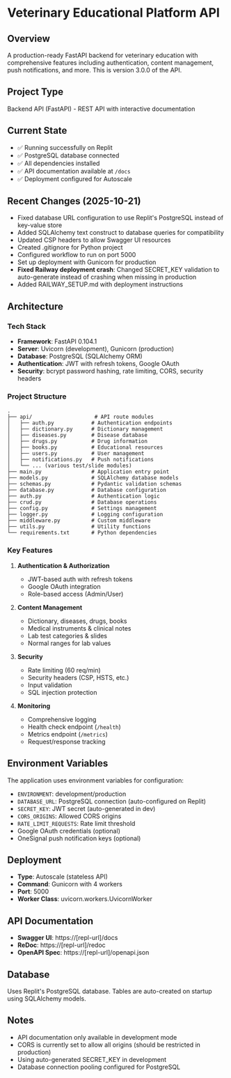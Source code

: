 # Veterinary Educational Platform API

## Overview
A production-ready FastAPI backend for veterinary education with comprehensive features including authentication, content management, push notifications, and more. This is version 3.0.0 of the API.

## Project Type
Backend API (FastAPI) - REST API with interactive documentation

## Current State
- ✅ Running successfully on Replit
- ✅ PostgreSQL database connected
- ✅ All dependencies installed
- ✅ API documentation available at `/docs`
- ✅ Deployment configured for Autoscale

## Recent Changes (2025-10-21)
- Fixed database URL configuration to use Replit's PostgreSQL instead of key-value store
- Added SQLAlchemy text construct to database queries for compatibility
- Updated CSP headers to allow Swagger UI resources
- Created .gitignore for Python project
- Configured workflow to run on port 5000
- Set up deployment with Gunicorn for production
- **Fixed Railway deployment crash**: Changed SECRET_KEY validation to auto-generate instead of crashing when missing in production
- Added RAILWAY_SETUP.md with deployment instructions

## Architecture

### Tech Stack
- **Framework**: FastAPI 0.104.1
- **Server**: Uvicorn (development), Gunicorn (production)
- **Database**: PostgreSQL (SQLAlchemy ORM)
- **Authentication**: JWT with refresh tokens, Google OAuth
- **Security**: bcrypt password hashing, rate limiting, CORS, security headers

### Project Structure
```
.
├── api/                    # API route modules
│   ├── auth.py            # Authentication endpoints
│   ├── dictionary.py      # Dictionary management
│   ├── diseases.py        # Disease database
│   ├── drugs.py           # Drug information
│   ├── books.py           # Educational resources
│   ├── users.py           # User management
│   ├── notifications.py   # Push notifications
│   └── ... (various test/slide modules)
├── main.py                # Application entry point
├── models.py              # SQLAlchemy database models
├── schemas.py             # Pydantic validation schemas
├── database.py            # Database configuration
├── auth.py                # Authentication logic
├── crud.py                # Database operations
├── config.py              # Settings management
├── logger.py              # Logging configuration
├── middleware.py          # Custom middleware
├── utils.py               # Utility functions
└── requirements.txt       # Python dependencies
```

### Key Features
1. **Authentication & Authorization**
   - JWT-based auth with refresh tokens
   - Google OAuth integration
   - Role-based access (Admin/User)

2. **Content Management**
   - Dictionary, diseases, drugs, books
   - Medical instruments & clinical notes
   - Lab test categories & slides
   - Normal ranges for lab values

3. **Security**
   - Rate limiting (60 req/min)
   - Security headers (CSP, HSTS, etc.)
   - Input validation
   - SQL injection protection

4. **Monitoring**
   - Comprehensive logging
   - Health check endpoint (`/health`)
   - Metrics endpoint (`/metrics`)
   - Request/response tracking

## Environment Variables
The application uses environment variables for configuration:
- `ENVIRONMENT`: development/production
- `DATABASE_URL`: PostgreSQL connection (auto-configured on Replit)
- `SECRET_KEY`: JWT secret (auto-generated in dev)
- `CORS_ORIGINS`: Allowed CORS origins
- `RATE_LIMIT_REQUESTS`: Rate limit threshold
- Google OAuth credentials (optional)
- OneSignal push notification keys (optional)

## Deployment
- **Type**: Autoscale (stateless API)
- **Command**: Gunicorn with 4 workers
- **Port**: 5000
- **Worker Class**: uvicorn.workers.UvicornWorker

## API Documentation
- **Swagger UI**: https://[repl-url]/docs
- **ReDoc**: https://[repl-url]/redoc
- **OpenAPI Spec**: https://[repl-url]/openapi.json

## Database
Uses Replit's PostgreSQL database. Tables are auto-created on startup using SQLAlchemy models.

## Notes
- API documentation only available in development mode
- CORS is currently set to allow all origins (should be restricted in production)
- Using auto-generated SECRET_KEY in development
- Database connection pooling configured for PostgreSQL
